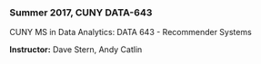 ### Summer 2017, CUNY DATA-643
 
CUNY MS in Data Analytics: DATA 643 - Recommender Systems

__Instructor:__  Dave Stern, Andy Catlin
